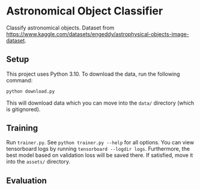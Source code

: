 # Astronomical Object Classifier

Classify astronomical objects. Dataset from https://www.kaggle.com/datasets/engeddy/astrophysical-objects-image-dataset.

## Setup

This project uses Python 3.10. To download the data, run the following command:
```bash
python download.py
```
This will download data which you can move into the `data/` directory (which is gitignored).

## Training
Run `trainer.py`. See `python trainer.py --help` for all options. You can view tensorboard logs by running `tensorboard --logdir logs`. Furthermore, the best model based on validation loss will be saved there. If satisfied, move it into the `assets/` directory.

## Evaluation

